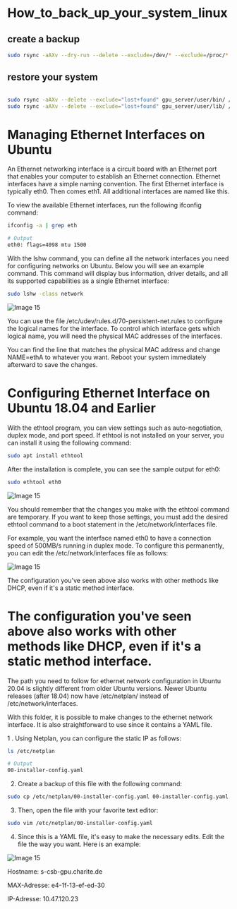 # How_to_back_up_your_system_linux

## create a backup

```bash
sudo rsync -aAXv --dry-run --delete --exclude=/dev/* --exclude=/proc/* --exclude=/sys/* --exclude=/tmp/* --exclude=/run/* --exclude=/mnt/* --exclude=/media/* --exclude="swapfile" --exclude="lost+found" --exclude=".cache" --exclude="Downloads" --exclude=".VirtualBoxVMs" --exclude=".ecryptfs" --exclude="CSB_NeuroRad*" --exclude="PROSCIS" --exclude="PRO" /* gpu_server/
```

## restore your system

```bash

sudo rsync -aAXv --delete --exclude="lost+found" gpu_server/user/bin/ /usr/bin/
sudo rsync -aAXv --delete --exclude="lost+found" gpu_server/user/lib/ /usr/lib/

```

# Managing Ethernet Interfaces on Ubuntu

An Ethernet networking interface is a circuit board with an Ethernet port that enables your computer to establish an Ethernet connection. Ethernet interfaces have a simple naming convention. The first Ethernet interface is typically eth0. Then comes eth1. All additional interfaces are named like this.

To view the available Ethernet interfaces, run the following ifconfig command:

```bash
ifconfig -a | grep eth

# Output
eth0: flags=4098 mtu 1500
```

With the lshw command, you can define all the network interfaces you need for configuring networks on Ubuntu. Below you will see an example command. This command will display bus information, driver details, and all its supported capabilities as a single Ethernet interface:

```bash
sudo lshw -class network

```

![Image 15](https://static1.makeuseofimages.com/wordpress/wp-content/uploads/2022/08/lshw-class-network-and-network-information-output.jpg?q=50&fit=crop&w=1500&dpr=1.5)


You can use the file /etc/udev/rules.d/70-persistent-net.rules to configure the logical names for the interface. To control which interface gets which logical name, you will need the physical MAC addresses of the interfaces.

You can find the line that matches the physical MAC address and change NAME=ethA to whatever you want. Reboot your system immediately afterward to save the changes.




# Configuring Ethernet Interface on Ubuntu 18.04 and Earlier


With the ethtool program, you can view settings such as auto-negotiation, duplex mode, and port speed. If ethtool is not installed on your server, you can install it using the following command:

```bash
sudo apt install ethtool

```

After the installation is complete, you can see the sample output for eth0:

```bash
sudo ethtool eth0

```

![Image 15](https://static1.makeuseofimages.com/wordpress/wp-content/uploads/2022/08/ethtool-usage-for-eth0-output.jpg?q=50&fit=crop&w=1500&dpr=1.5)

You should remember that the changes you make with the ethtool command are temporary. If you want to keep those settings, you must add the desired ethtool command to a boot statement in the /etc/network/interfaces file.

For example, you want the interface named eth0 to have a connection speed of 500MB/s running in duplex mode. To configure this permanently, you can edit the /etc/network/interfaces file as follows:


![Image 15](https://static1.makeuseofimages.com/wordpress/wp-content/uploads/2022/08/eth0-500-mbs-configuration-interfaces-file.jpg?q=50&fit=crop&w=1500&dpr=1.5)

The configuration you've seen above also works with other methods like DHCP, even if it's a static method interface.


# The configuration you've seen above also works with other methods like DHCP, even if it's a static method interface.


The path you need to follow for ethernet network configuration in Ubuntu 20.04 is slightly different from older Ubuntu versions. Newer Ubuntu releases (after 18.04) now have /etc/netplan/ instead of /etc/network/interfaces.

With this folder, it is possible to make changes to the ethernet network interface. It is also straightforward to use since it contains a YAML file.

1 . Using Netplan, you can configure the static IP as follows:

```bash
ls /etc/netplan

# Output
00-installer-config.yaml

```
2. Create a backup of this file with the following command:

```bash
sudo cp /etc/netplan/00-installer-config.yaml 00-installer-config.yaml.copy

```

3. Then, open the file with your favorite text editor:


```bash
sudo vim /etc/netplan/00-installer-config.yaml
```
4. Since this is a YAML file, it's easy to make the necessary edits. Edit the file the way you want. Here is an example:

![Image 15](https://static1.makeuseofimages.com/wordpress/wp-content/uploads/2022/10/netplan-network-config-file-for-ubuntu.jpg?q=50&fit=crop&w=1500&dpr=1.5)

Hostname:
s-csb-gpu.charite.de

MAX-Adresse:
e4-1f-13-ef-ed-30

IP-Adresse:
10.47.120.23





